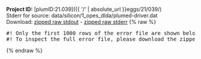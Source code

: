 **Project ID:** [plumID:21.039]({{ '/' | absolute_url }}eggs/21/039/)  
Stderr for source:  data/silicon/1_opes_dlda/plumed-driver.dat   
Download: [zipped raw stdout](plumed-driver.dat.plumed_master.stdout.txt.zip) - [zipped raw stderr](plumed-driver.dat.plumed_master.stderr.txt.zip) 
{% raw %}
<pre>
#! Only the first 1000 rows of the error file are shown below
#! To inspect the full error file, please download the zipped raw stderr file above
</pre>
{% endraw %}
